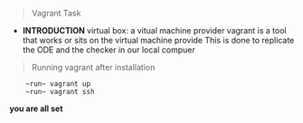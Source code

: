 >Vagrant Task
- **INTRODUCTION**
	virtual box: a vitual machine provider
	vagrant is a tool that works or sits on the virtual machine provide
This is done to replicate the ODE and the checker in our local compuer 
>Running vagrant after installation 
~~~~
	~run~ vagrant up
	~run~ vagrant ssh
~~~~ 
**you are all set**


